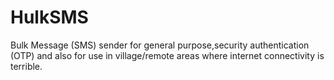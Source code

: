 # HulkSMS
Bulk Message (SMS) sender for general purpose,security authentication (OTP) and also for use in village/remote areas where internet connectivity is terrible.
